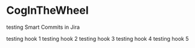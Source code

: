 # CogInTheWheel

testing Smart Commits in Jira

testing hook 1
testing hook 2
testing hook 3
testing hook 4
testing hook 5 


